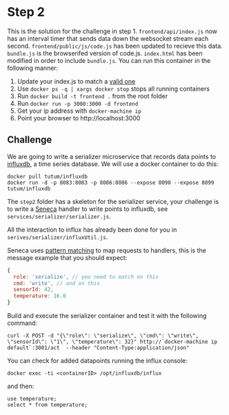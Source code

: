 # Step 2

This is the solution for the challenge in step 1. `frontend/api/index.js` now has an interval timer
that sends data down the websocket stream each second. `frontend/public/js/code.js` has been updated 
to recieve this data. `bundle.js` is the browserifed version of code.js. `index.html` has been modified 
in order to include `bundle.js`. You can run this container in the following manner:

1. Update your index.js to match a [valid one][]
2. Use `docker ps -q | xargs docker stop` stops all running containers
3. Run `docker build -t frontend .` from the root folder
4. Run `docker run -p 3000:3000 -d frontend`
5. Get your ip address with `docker-machine ip`
6. Point your browser to http://localhost:3000

## Challenge

We are going to write a serializer microservice that records data points
to [influxdb](https://influxdb.com/), a time series database. We will
use a docker container to do this:

```
docker pull tutum/influxdb
docker run -d -p 8083:8083 -p 8086:8086 --expose 8090 --expose 8099 tutum/influxdb
```

The `step2` folder has a skeleton for the serializer service, your
challenge is to write a [Seneca](http://senecajs.org) handler to write
points to influxdb, see `services/serializer/serializer.js`.

All the interaction to influx has already been done for you in
`serives/serializer/influxUtil.js`.

Seneca uses [pattern matching]() to map requests to handlers, this is
the message example that you should expect:

```js
{
  role: 'serialize', // you need to match on this
  cmd: 'write', // and on this
  sensorId: 42,
  temperature: 16.0
}
```

Build and execute the serializer container and test it with the
following command:

```
curl -X POST -d "{\"role\": \"serialize\", \"cmd\": \"write\", \"sensorId\": \"1\", \"temperature\": 32}" http://`docker-machine ip default`:3001/act  --header "Content-Type:application/json"
```

You can check for added datapoints running the influx console:

```
docker exec -ti <containerID> /opt/influxdb/influx
```

and then:

```
use temperature;
select * from temperature;
```

[valid one]: ./frontend/api/index.js
